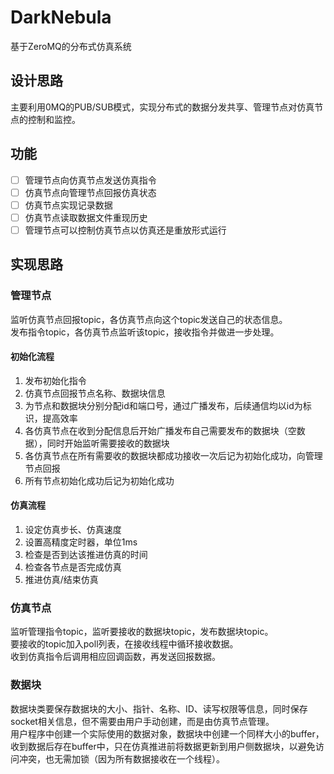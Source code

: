 # DarkNebula
基于ZeroMQ的分布式仿真系统  

## 设计思路
主要利用0MQ的PUB/SUB模式，实现分布式的数据分发共享、管理节点对仿真节点的控制和监控。  

## 功能
- [ ] 管理节点向仿真节点发送仿真指令  
- [ ] 仿真节点向管理节点回报仿真状态  
- [ ] 仿真节点实现记录数据  
- [ ] 仿真节点读取数据文件重现历史  
- [ ] 管理节点可以控制仿真节点以仿真还是重放形式运行  

## 实现思路
### 管理节点
监听仿真节点回报topic，各仿真节点向这个topic发送自己的状态信息。  
发布指令topic，各仿真节点监听该topic，接收指令并做进一步处理。  
#### 初始化流程
1. 发布初始化指令  
2. 仿真节点回报节点名称、数据块信息  
3. 为节点和数据块分别分配id和端口号，通过广播发布，后续通信均以id为标识，提高效率  
4. 各仿真节点在收到分配信息后开始广播发布自己需要发布的数据块（空数据），同时开始监听需要接收的数据块  
5. 各仿真节点在所有需要收的数据块都成功接收一次后记为初始化成功，向管理节点回报  
6. 所有节点初始化成功后记为初始化成功  

#### 仿真流程
1. 设定仿真步长、仿真速度  
2. 设置高精度定时器，单位1ms
3. 检查是否到达该推进仿真的时间
4. 检查各节点是否完成仿真
5. 推进仿真/结束仿真

### 仿真节点
监听管理指令topic，监听要接收的数据块topic，发布数据块topic。  
要接收的topic加入poll列表，在接收线程中循环接收数据。  
收到仿真指令后调用相应回调函数，再发送回报数据。  

### 数据块
数据块类要保存数据块的大小、指针、名称、ID、读写权限等信息，同时保存socket相关信息，但不需要由用户手动创建，而是由仿真节点管理。  
用户程序中创建一个实际使用的数据对象，数据块中创建一个同样大小的buffer，收到数据后存在buffer中，只在仿真推进前将数据更新到用户侧数据块，以避免访问冲突，也无需加锁（因为所有数据接收在一个线程）。  
